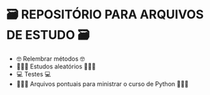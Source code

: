 # 🗃 REPOSITÓRIO PARA ARQUIVOS DE ESTUDO 🗃

- 🤓 Relembrar métodos 🤓
- 🧑🏻‍💻 Estudos aleatórios 🧑🏻‍💻
- 💻 Testes 💻
- 🧑🏻‍🏫 Arquivos pontuais para ministrar o curso de Python 🧑🏻‍🏫
